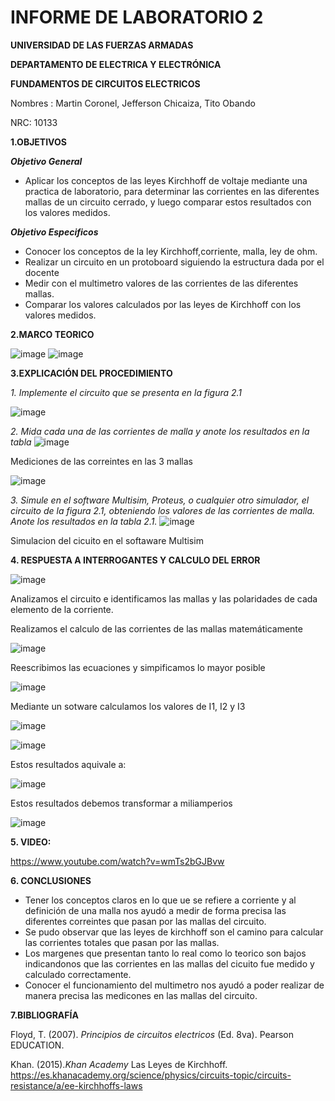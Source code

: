 # INFORME DE LABORATORIO 2

**UNIVERSIDAD DE LAS FUERZAS ARMADAS**

**DEPARTAMENTO DE ELECTRICA Y ELECTRÓNICA**

**FUNDAMENTOS DE CIRCUITOS ELECTRICOS**

Nombres : Martin Coronel, Jefferson Chicaiza, Tito Obando 

NRC: 10133

**1.OBJETIVOS**

***Objetivo General***
- Aplicar los conceptos de las leyes Kirchhoff de voltaje mediante una practica de laboratorio, para determinar las corrientes en las diferentes mallas de un circuito cerrado, y luego comparar estos resultados con los valores medidos.  

***Objetivo Especificos***
- Conocer los conceptos de la ley Kirchhoff,corriente, malla, ley de ohm. 
- Realizar un circuito en un protoboard siguiendo la estructura dada por el docente 
- Medir  con el multimetro valores de las corrientes de las diferentes mallas. 
- Comparar los valores calculados por las leyes de Kirchhoff con los valores medidos. 


**2.MARCO TEORICO**

![image](https://user-images.githubusercontent.com/94098157/143016063-4f5237e3-3863-4dab-9751-a67fbde69fbb.png)
![image](https://user-images.githubusercontent.com/94098157/143016112-3934d12c-ce1d-47b8-bd00-adb29ccbd648.png)

**3.EXPLICACIÓN DEL PROCEDIMIENTO**

*1. Implemente el circuito que se presenta en la figura 2.1*

![image](https://user-images.githubusercontent.com/94098157/143015916-38386aaa-174a-4759-b0e7-3fd802b0d4ec.png)

*2. Mida cada una de las corrientes de malla y anote los resultados en la tabla*
![image](https://user-images.githubusercontent.com/94098157/143017881-221b9b0d-e805-481a-b35a-e2b808febb5b.png)

Mediciones de las correintes en las 3 mallas 

![image](https://user-images.githubusercontent.com/94098157/143030931-c3e86a76-662e-424b-a5e4-1ccc71c18543.png)

*3. Simule en el software Multisim, Proteus, o cualquier otro simulador, el circuito de la figura 2.1, obteniendo los valores de las corrientes de malla. Anote los resultados en la tabla 2.1.*
![image](https://user-images.githubusercontent.com/94098157/143017410-dfc9cde9-f057-4765-9fef-7d4a3198ef8f.png)

Simulacion del cicuito en el softaware Multisim

**4. RESPUESTA A INTERROGANTES Y CALCULO DEL ERROR**

![image](https://user-images.githubusercontent.com/94098157/143027534-8f00f354-8b47-41e1-9d40-f6cef98b6487.png)

Analizamos el circuito e identificamos las mallas y las polaridades de cada elemento de la corriente. 

Realizamos el calculo de las corrientes de las mallas matemáticamente 

![image](https://user-images.githubusercontent.com/94098157/143021936-115eb699-fbd7-4047-ac47-6ffb4a32daa3.png)

Reescribimos las ecuaciones y simpificamos lo mayor posible

![image](https://user-images.githubusercontent.com/94098157/143021965-c7916ab8-96ad-4215-816c-e3f2e7e624ca.png)

Mediante un sotware calculamos los valores de I1, I2 y I3

![image](https://user-images.githubusercontent.com/94098157/143028794-32bc8dc7-9662-4f53-b8f2-eb5e5f0eb6cd.png)

![image](https://user-images.githubusercontent.com/94098157/143028824-440ba584-2088-452c-a934-d21739c385c8.png)

Estos resultados aquivale a: 

![image](https://user-images.githubusercontent.com/94098157/143029491-21aed098-a73e-4672-aec5-31ffa0af0372.png)

Estos resultados debemos transformar a miliamperios 

![image](https://user-images.githubusercontent.com/94098157/143030094-94b7c5ec-7e12-44d6-8a0d-35ede570867a.png)

**5. VIDEO:**

https://www.youtube.com/watch?v=wmTs2bGJBvw

**6. CONCLUSIONES**

- Tener los conceptos claros en lo que ue se refiere a corriente y al definición de una malla nos ayudó a medir de forma precisa las diferentes correintes que pasan por las mallas del circuito. 
- Se pudo observar que las leyes de kirchhoff son el camino para calcular las corrientes totales que pasan por las mallas. 
- Los margenes que presentan tanto lo real como lo teorico son bajos indicandonos que las corrientes en las mallas del cicuito fue medido y calculado correctamente. 
- Conocer el funcionamiento del multimetro nos ayudó a poder realizar de manera precisa las medicones en las mallas del circuito.

**7.BIBLIOGRAFÍA**

Floyd, T. (2007). *Principios de circuitos electricos* (Ed. 8va). Pearson EDUCATION.

Khan. (2015).*Khan Academy* Las Leyes de Kirchhoff. https://es.khanacademy.org/science/physics/circuits-topic/circuits-resistance/a/ee-kirchhoffs-laws




